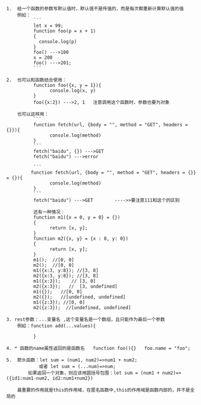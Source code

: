 ```
1.  给一个函数的参数写默认值时，默认值不是传值的，而是每次都重新计算默认值的值
    例如：
    	  ```
    	  let x = 99;
    	  function foo(p = x + 1)
    	  {
    	  	console.log(p)
    	  }
    	  foo() --->100
    	  x = 200
    	  foo() --->201;
    	  ```

2.  也可以和函数结合使用：
		  function foo({x, y = 1}){
				console.log(x, y)		  
		  }
		  foo({x:2}) --->2, 1   注意调用这个函数时，参数也要为对象

	也可以这样用：
		  ```
		  function fetch(url, {body = "", method = "GET", headers = {}}){
		  		console.log(method)
		  }
		  ```
		  fetch("baidu", {}) --->GET
		  fetch("baidu") --->error

		  ```
		 function fetch(url, {body = "", method = "GET", headers = {}} = {}){
		  		console.log(method)
		  }
		  ```
		  fetch("baidu") --->GET        ---->>要注意111和这个的区别

		  还有一种情况：
		  function m1({x = 0, y = 0} = {})
		  {
		  		return [x, y];
		  }
		  function m2({x, y} = {x : 0, y: 0})
		  {
		  		return [x, y];
		  }
		  m1();  //[0, 0]
		  m2();  //[0, 0]
		  m1({x:3, y:8}); //[3, 8]
		  m2({x:3, y:8}); //[3, 8]
		  m1({x:3});    // [3, 0]
		  m2({x:3});   //  [3, undefined]
		  m1({});   //[0, 0]
		  m2({});	//[undefined, undefined]
		  m1({z:3}); //[0, 0]
		  m2({z:3});  //[undefined, undefined]

3. rest参数：...变量名 ,这个变量名是一个数组，且只能作为最后一个参数
	例如：function add(...values){

		  }

4. * 函数的name属性返回的是函数名   function foo(){}   foo.name = "foo";				

5.  箭头函数：let sum = (num1, num2)=>num1 + num2;
			或者 let sum = (...num)=>num;
		如果返回一个对象，则应该用圆括号包围：let sum = (num1 + num2)=>({id1:num1-num2, id2:num1+num2})

	最重要的作用就是this的作用域，在匿名函数中,this的作用域是函数内部的，并不是全局的
		  